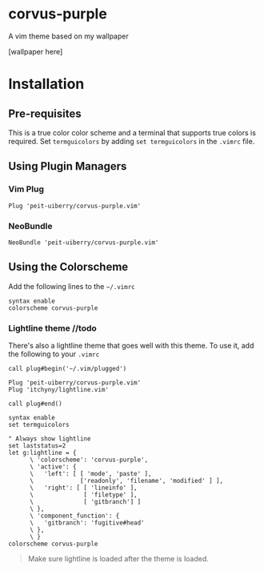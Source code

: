 # corvus-purple
A vim theme based on my wallpaper

[wallpaper here]


# Installation

## Pre-requisites
This is a true color color scheme and a terminal that supports true colors is required. Set `termguicolors` by adding `set termguicolors` in the `.vimrc` file.

## Using Plugin Managers

### Vim Plug
```vim
Plug 'peit-uiberry/corvus-purple.vim'
```

### NeoBundle

```vim
NeoBundle 'peit-uiberry/corvus-purple.vim'
```

## Using the Colorscheme

Add the following lines to the `~/.vimrc`

```vim
syntax enable
colorscheme corvus-purple 
```

### Lightline theme //todo
There's also a lightline theme that goes well with this theme. To use it, add the following to your `.vimrc`

```vim
call plug#begin('~/.vim/plugged')

Plug 'peit-uiberry/corvus-purple.vim'
Plug 'itchyny/lightline.vim'

call plug#end()

syntax enable
set termguicolors

" Always show lightline
set laststatus=2
let g:lightline = {
      \ 'colorscheme': 'corvus-purple',
      \ 'active': {
      \   'left': [ [ 'mode', 'paste' ],
      \             ['readonly', 'filename', 'modified' ] ],
      \   'right': [ [ 'lineinfo' ],
      \              [ 'filetype' ],
      \              [ 'gitbranch'] ]
      \ },
      \ 'component_function': {
      \   'gitbranch': 'fugitive#head'
      \ },
      \ }
colorscheme corvus-purple 
```

> Make sure lightline is loaded after the theme is loaded.